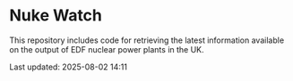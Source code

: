 # Nuke Watch

This repository includes code for retrieving the latest information available on the output of EDF nuclear power plants in the UK.

Last updated: 2025-08-02 14:11